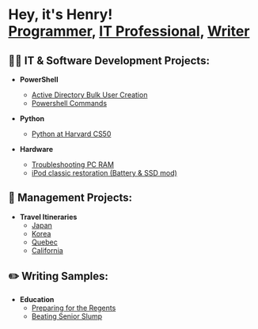 <h1>Hey, it's Henry! <br/><a href="https://github.com/thethirdbirthday">Programmer</a>, <a href=>IT Professional</a>, <a href=>Writer</a>

<h2>👨‍💻 IT & Software Development Projects:</h2>


- <b>PowerShell</b>

  - [Active Directory Bulk User Creation](https://github.com/thethirdbirthday/Active-Directory)
  - [Powershell Commands](https://github.com/thethirdbirthday/powershell-commands-practice)

- <b>Python </b>
  - [Python at Harvard CS50](https://github.com/thethirdbirthday/harvard_python)

- <b> Hardware </b>
  - [Troubleshooting PC RAM]()
  - [iPod classic restoration (Battery & SSD mod)]()
  
<h2>📆 Management Projects:</h2>

- <b>Travel Itineraries</b>
  - [Japan]()
  - [Korea]()
  - [Quebec]()
  - [California]()
    

<h2> ✏️ Writing Samples:</h2>

  - <b>Education</b>
    - [Preparing for the Regents](https://www.thinkprepny.com/post/2019/05/02/the-importance-of-regents-exams-how-to-prep-for-it)
    - [Beating Senior Slump](https://www.thinkprepny.com/post/2018/02/09/tips-to-avoid-the-dreaded-senior-slump)
